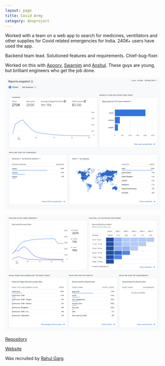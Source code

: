 ```yaml
---
layout: page
title: Covid Army
category: devproject
---
```


Worked with a team on a web app to search for medicines, ventillators and other supplies for Covid related emergencies for India. 240K+ users have used the app.

Backend team lead. Solutioned features and requirements. Chief-bug-fixer.

Worked on this with [Apoorv](https://twitter.com/ApoorvSingal), [Swarnim](https://twitter.com/SwarnimVW) and [Anshul](https://twitter.com/anshulagx). These guys are young, but brilliant engineers who get the job done. 

![Madhav](/assets/images/cv1.png)

![Madhav](/assets/images/cv2.png)

[Repository](https://github.com/covidarmy)

[Website](https://covid.army/)

Was recruited by [Rahul Garg](https://twitter.com/rgxai).